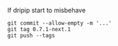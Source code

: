 If dripip start to misbehave

```
git commit --allow-empty -m '...'  
git tag 0.7.1-next.1
git push --tags
```
